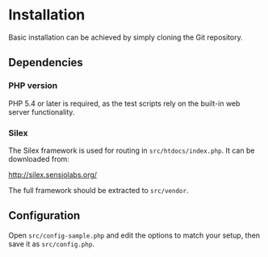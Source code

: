# Installation

Basic installation can be achieved by simply cloning the Git repository.

## Dependencies

### PHP version

PHP 5.4 or later is required, as the test scripts rely on the built-in web
server functionality.

### Silex

The Silex framework is used for routing in `src/htdocs/index.php`. It can be
downloaded from:

http://silex.sensiolabs.org/

The full framework should be extracted to `src/vendor`.

## Configuration

Open `src/config-sample.php` and edit the options to match your setup, then
save it as `src/config.php`.
